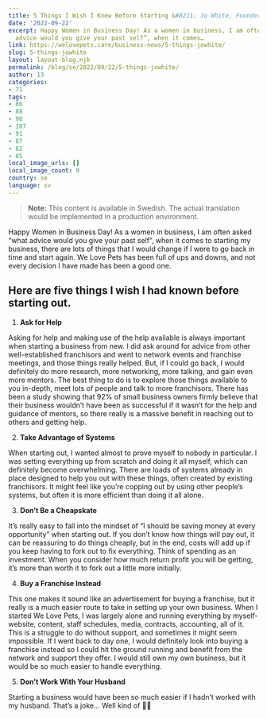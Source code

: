 ```yaml
---
title: 5 Things I Wish I Knew Before Starting &#8211; Jo White, Founder
date: '2022-09-22'
excerpt: Happy Women in Business Day! As a women in business, I am often asked “what
  advice would you give your past self”, when it comes…
link: https://welovepets.care/business-news/5-things-jowhite/
slug: 5-things-jowhite
layout: layout-blog.njk
permalink: /blog/se/2022/09/22/5-things-jowhite/
author: 13
categories:
- 71
tags:
- 86
- 88
- 90
- 107
- 91
- 87
- 82
- 85
local_image_urls: []
local_image_count: 0
country: se
language: sv
---
```




> **Note:** This content is available in Swedish. The actual translation would be implemented in a production environment.

Happy Women in Business Day! As a women in business, I am often asked “what advice would you give your past self”, when it comes to starting my business, there are lots of things that I would change if I were to go back in time and start again. We Love Pets has been full of ups and downs, and not every decision I have made has been a good one.

## **Here are five things I wish I had known before starting out.**

1. **Ask for Help**

Asking for help and making use of the help available is always important when starting a business from new. I did ask around for advice from other well-established franchisors and went to network events and franchise meetings, and those things really helped. But, if I could go back, I would definitely do more research, more networking, more talking, and gain even more mentors. The best thing to do is to explore those things available to you in-depth, meet lots of people and talk to more franchisors. There has been a study showing that 92% of small business owners firmly believe that their business wouldn’t have been as successful if it wasn’t for the help and guidance of mentors, so there really is a massive benefit in reaching out to others and getting help.

2. **Take Advantage of Systems**

When starting out, I wanted almost to prove myself to nobody in particular. I was setting everything up from scratch and doing it all myself, which can definitely become overwhelming. There are loads of systems already in place designed to help you out with these things, often created by existing franchisors. It might feel like you’re copping out by using other people’s systems, but often it is more efficient than doing it all alone.

3. **Don’t Be a Cheapskate**

It’s really easy to fall into the mindset of “I should be saving money at every opportunity” when starting out. If you don’t know how things will pay out, it can be reassuring to do things cheaply, but in the end, costs will add up if you keep having to fork out to fix everything. Think of spending as an investment. When you consider how much return profit you will be getting, it’s more than worth it to fork out a little more initially.

4. **Buy a Franchise Instead**

This one makes it sound like an advertisement for buying a franchise, but it really is a much easier route to take in setting up your own business. When I started We Love Pets, I was largely alone and running everything by myself- website, content, staff schedules, media, contracts, accounting, all of it. This is a struggle to do without support, and sometimes it might seem impossible. If I went back to day one, I would definitely look into buying a franchise instead so I could hit the ground running and benefit from the network and support they offer. I would still own my own business, but it would be so much easier to handle everything.

5. **Don’t Work With Your Husband**

Starting a business would have been so much easier if I hadn’t worked with my husband. That’s a joke… Well kind of 👀🤣